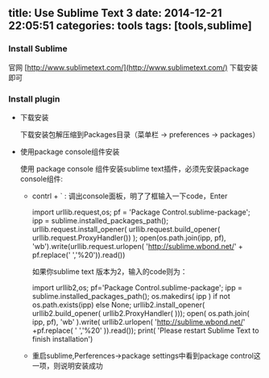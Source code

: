 title: Use Sublime Text 3
date: 2014-12-21 22:05:51
categories: tools
tags: [tools,sublime]
---
<h3>Install Sublime</h3>

官网 [http://www.sublimetext.com/](http://www.sublimetext.com/) 下载安装即可

<h3>Install plugin</h3>

- 下载安装

	下载安装包解压缩到Packages目录（菜单栏 -> preferences -> packages）

- 使用package console组件安装

	使用 package console 组件安装sublime text插件，必须先安装package console组件:

	<!-- more -->

	- contrl + ` : 调出console面板，明了了框输入一下code，Enter

		import urllib.request,os; pf = 'Package Control.sublime-package'; ipp = sublime.installed_packages_path(); urllib.request.install_opener( urllib.request.build_opener( urllib.request.ProxyHandler()) ); open(os.path.join(ipp, pf), 'wb').write(urllib.request.urlopen( 'http://sublime.wbond.net/' + pf.replace(' ','%20')).read())
	
		如果你sublime text 版本为2，输入的code则为：

		import urllib2,os; pf='Package Control.sublime-package'; ipp = sublime.installed_packages_path(); os.makedirs( ipp ) if not os.path.exists(ipp) else None; urllib2.install_opener( urllib2.build_opener( urllib2.ProxyHandler( ))); open( os.path.join( ipp, pf), 'wb' ).write( urllib2.urlopen( 'http://sublime.wbond.net/' +pf.replace( ' ','%20' )).read()); print( 'Please restart Sublime Text to finish installation')

	- 重启sublime,Perferences->package settings中看到package control这一项，则说明安装成功